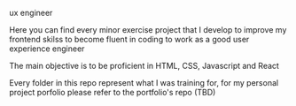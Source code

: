 ux engineer

Here you can find every minor exercise project that I develop to improve my frontend skilss to become fluent in coding to work as a good user experience engineer

The main objective is to be proficient in HTML, CSS, Javascript and React

Every folder in this repo represent what I was training for, for my personal project porfolio please refer to the portfolio's repo (TBD)
